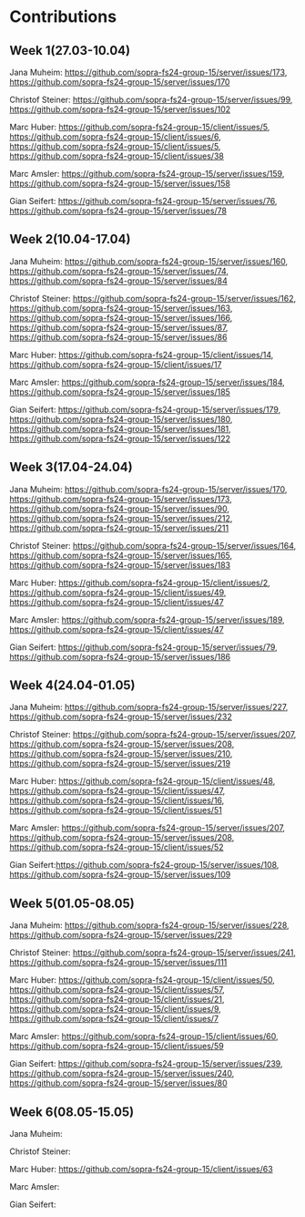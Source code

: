 # Contributions
## Week 1(27.03-10.04)
Jana Muheim: https://github.com/sopra-fs24-group-15/server/issues/173, https://github.com/sopra-fs24-group-15/server/issues/170

Christof Steiner: https://github.com/sopra-fs24-group-15/server/issues/99, https://github.com/sopra-fs24-group-15/server/issues/102

Marc Huber: https://github.com/sopra-fs24-group-15/client/issues/5, https://github.com/sopra-fs24-group-15/client/issues/6, https://github.com/sopra-fs24-group-15/client/issues/5, https://github.com/sopra-fs24-group-15/client/issues/38

Marc Amsler: https://github.com/sopra-fs24-group-15/server/issues/159, https://github.com/sopra-fs24-group-15/server/issues/158

Gian Seifert: https://github.com/sopra-fs24-group-15/server/issues/76, https://github.com/sopra-fs24-group-15/server/issues/78

## Week 2(10.04-17.04)
Jana Muheim: https://github.com/sopra-fs24-group-15/server/issues/160, https://github.com/sopra-fs24-group-15/server/issues/74, https://github.com/sopra-fs24-group-15/server/issues/84

Christof Steiner: https://github.com/sopra-fs24-group-15/server/issues/162, https://github.com/sopra-fs24-group-15/server/issues/163, https://github.com/sopra-fs24-group-15/server/issues/166, https://github.com/sopra-fs24-group-15/server/issues/87, https://github.com/sopra-fs24-group-15/server/issues/86

Marc Huber: https://github.com/sopra-fs24-group-15/client/issues/14, https://github.com/sopra-fs24-group-15/client/issues/17

Marc Amsler: https://github.com/sopra-fs24-group-15/server/issues/184, https://github.com/sopra-fs24-group-15/server/issues/185

Gian Seifert: https://github.com/sopra-fs24-group-15/server/issues/179, https://github.com/sopra-fs24-group-15/server/issues/180, https://github.com/sopra-fs24-group-15/server/issues/181, https://github.com/sopra-fs24-group-15/server/issues/122

## Week 3(17.04-24.04)
Jana Muheim: https://github.com/sopra-fs24-group-15/server/issues/170, https://github.com/sopra-fs24-group-15/server/issues/173, https://github.com/sopra-fs24-group-15/server/issues/90, https://github.com/sopra-fs24-group-15/server/issues/212, https://github.com/sopra-fs24-group-15/server/issues/211

Christof Steiner: https://github.com/sopra-fs24-group-15/server/issues/164, https://github.com/sopra-fs24-group-15/server/issues/165, https://github.com/sopra-fs24-group-15/server/issues/183

Marc Huber: https://github.com/sopra-fs24-group-15/client/issues/2, https://github.com/sopra-fs24-group-15/client/issues/49, https://github.com/sopra-fs24-group-15/client/issues/47

Marc Amsler: https://github.com/sopra-fs24-group-15/server/issues/189, https://github.com/sopra-fs24-group-15/client/issues/47

Gian Seifert: https://github.com/sopra-fs24-group-15/server/issues/79, https://github.com/sopra-fs24-group-15/server/issues/186

## Week 4(24.04-01.05)
Jana Muheim: https://github.com/sopra-fs24-group-15/server/issues/227, https://github.com/sopra-fs24-group-15/server/issues/232

Christof Steiner: https://github.com/sopra-fs24-group-15/server/issues/207, https://github.com/sopra-fs24-group-15/server/issues/208, https://github.com/sopra-fs24-group-15/server/issues/210, https://github.com/sopra-fs24-group-15/server/issues/219

Marc Huber: https://github.com/sopra-fs24-group-15/client/issues/48, https://github.com/sopra-fs24-group-15/client/issues/47, https://github.com/sopra-fs24-group-15/client/issues/16, https://github.com/sopra-fs24-group-15/client/issues/51

Marc Amsler: https://github.com/sopra-fs24-group-15/server/issues/207, https://github.com/sopra-fs24-group-15/server/issues/208, https://github.com/sopra-fs24-group-15/client/issues/52

Gian Seifert:https://github.com/sopra-fs24-group-15/server/issues/108, https://github.com/sopra-fs24-group-15/server/issues/109

## Week 5(01.05-08.05)
Jana Muheim: https://github.com/sopra-fs24-group-15/server/issues/228, https://github.com/sopra-fs24-group-15/server/issues/229

Christof Steiner: https://github.com/sopra-fs24-group-15/server/issues/241, https://github.com/sopra-fs24-group-15/server/issues/111

Marc Huber: https://github.com/sopra-fs24-group-15/client/issues/50, https://github.com/sopra-fs24-group-15/client/issues/57, https://github.com/sopra-fs24-group-15/client/issues/21, https://github.com/sopra-fs24-group-15/client/issues/9, https://github.com/sopra-fs24-group-15/client/issues/7

Marc Amsler: https://github.com/sopra-fs24-group-15/client/issues/60, https://github.com/sopra-fs24-group-15/client/issues/59

Gian Seifert: https://github.com/sopra-fs24-group-15/server/issues/239, https://github.com/sopra-fs24-group-15/server/issues/240, https://github.com/sopra-fs24-group-15/server/issues/80

## Week 6(08.05-15.05)
Jana Muheim: 

Christof Steiner: 

Marc Huber: https://github.com/sopra-fs24-group-15/client/issues/63

Marc Amsler: 

Gian Seifert: 
